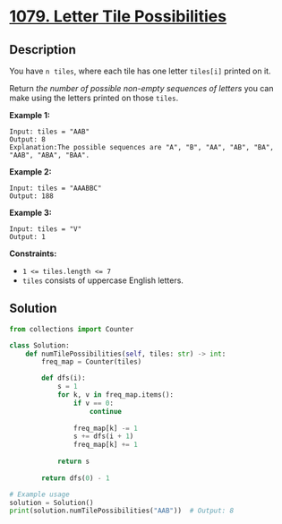 # [1079. Letter Tile Possibilities](https://leetcode.com/problems/letter-tile-possibilities/description/?envType=daily-question&envId=2025-02-17)


## Description


You have `n`  `tiles`, where each tile has one letter `tiles[i]` printed on it.

Return *the number of possible non-empty sequences of letters* you can make using the letters printed on those `tiles`.

**Example 1:**

```
Input: tiles = "AAB"
Output: 8
Explanation:The possible sequences are "A", "B", "AA", "AB", "BA", "AAB", "ABA", "BAA".

```

**Example 2:**

```
Input: tiles = "AAABBC"
Output: 188

```

**Example 3:**

```
Input: tiles = "V"
Output: 1

```

**Constraints:**

- `1 <= tiles.length <= 7`
- `tiles` consists of uppercase English letters.

## Solution

```python
from collections import Counter

class Solution:
    def numTilePossibilities(self, tiles: str) -> int:
        freq_map = Counter(tiles)

        def dfs(i):
            s = 1
            for k, v in freq_map.items():
                if v == 0:
                    continue
                
                freq_map[k] -= 1
                s += dfs(i + 1)
                freq_map[k] += 1
            
            return s
        
        return dfs(0) - 1

# Example usage
solution = Solution()
print(solution.numTilePossibilities("AAB"))  # Output: 8
```




